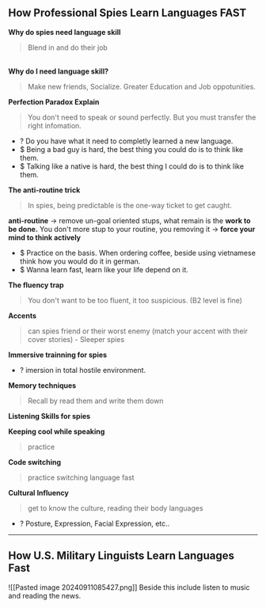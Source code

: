 ## How Professional Spies Learn Languages FAST
**Why do spies need language skill**
> Blend in and do their job

\
**Why do I need language skill?**
> Make new friends, Socialize. Greater Education and Job oppotunities. 

**Perfection Paradox Explain**
> You don't need to speak or sound perfectly. But you must transfer the right infomation. 
+ ? Do you have what it need to completly learned a new language.
+ $ Being a bad guy is hard, the best thing you could do is to think like them. 
+ $ Talking like a native is hard, the best thing I could do is to think like them.
 
**The anti-routine trick**
> In spies, being predictable is the one-way ticket to get caught.

**anti-routine** -> remove un-goal oriented stups, what remain is the **work to be done.** You don't more stup to your routine, you removing it -> **force your mind to think actively**
+ $ Practice on the basis. When ordering coffee, beside using vietnamese think how you would do it in german.
+ $ Wanna learn fast, learn like your life depend on it. 

**The fluency trap**
> You don't want to be too fluent, it too suspicious. (B2 level is fine)

**Accents**
> can spies friend or their worst enemy (match your accent with their cover stories) - Sleeper spies

**Immersive trainning for spies**
+ ? imersion in total hostile environment.


**Memory techniques**
> Recall by read them and write them down

**Listening Skills for spies**


**Keeping cool while speaking**
> practice

**Code switching**
> practice switching language fast

**Cultural Influency**
> get to know the culture, reading their body languages
+ ? Posture, Expression, Facial Expression, etc..


---
## How U.S. Military Linguists Learn Languages Fast
![[Pasted image 20240911085427.png]]
Beside this include listen to music and reading the news.

